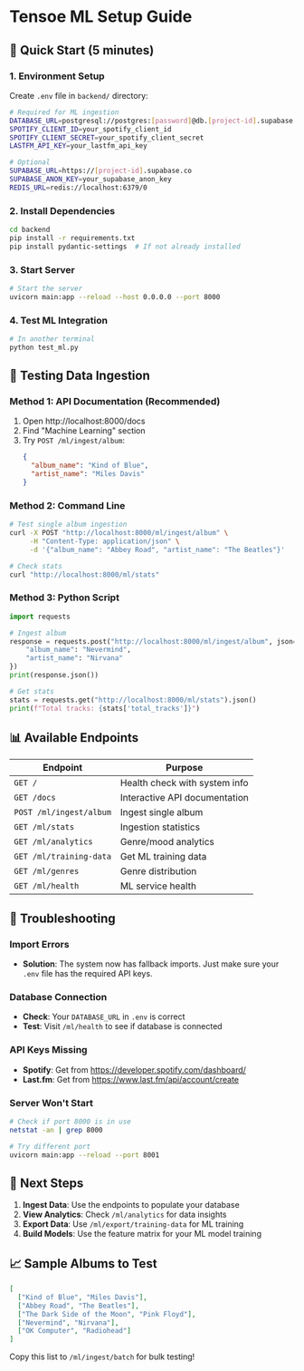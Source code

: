 # Tensoe ML Setup Guide

## 🚀 Quick Start (5 minutes)

### 1. Environment Setup

Create `.env` file in `backend/` directory:

```bash
# Required for ML ingestion
DATABASE_URL=postgresql://postgres:[password]@db.[project-id].supabase.co:5432/postgres
SPOTIFY_CLIENT_ID=your_spotify_client_id
SPOTIFY_CLIENT_SECRET=your_spotify_client_secret
LASTFM_API_KEY=your_lastfm_api_key

# Optional
SUPABASE_URL=https://[project-id].supabase.co
SUPABASE_ANON_KEY=your_supabase_anon_key
REDIS_URL=redis://localhost:6379/0
```

### 2. Install Dependencies

```bash
cd backend
pip install -r requirements.txt
pip install pydantic-settings  # If not already installed
```

### 3. Start Server

```bash
# Start the server
uvicorn main:app --reload --host 0.0.0.0 --port 8000
```

### 4. Test ML Integration

```bash
# In another terminal
python test_ml.py
```

## 🎵 Testing Data Ingestion

### Method 1: API Documentation (Recommended)

1. Open http://localhost:8000/docs
2. Find "Machine Learning" section
3. Try `POST /ml/ingest/album`:
   ```json
   {
     "album_name": "Kind of Blue",
     "artist_name": "Miles Davis"
   }
   ```

### Method 2: Command Line

```bash
# Test single album ingestion
curl -X POST "http://localhost:8000/ml/ingest/album" \
     -H "Content-Type: application/json" \
     -d '{"album_name": "Abbey Road", "artist_name": "The Beatles"}'

# Check stats
curl "http://localhost:8000/ml/stats"
```

### Method 3: Python Script

```python
import requests

# Ingest album
response = requests.post("http://localhost:8000/ml/ingest/album", json={
    "album_name": "Nevermind",
    "artist_name": "Nirvana"
})
print(response.json())

# Get stats
stats = requests.get("http://localhost:8000/ml/stats").json()
print(f"Total tracks: {stats['total_tracks']}")
```

## 📊 Available Endpoints

| Endpoint                | Purpose                       |
| ----------------------- | ----------------------------- |
| `GET /`                 | Health check with system info |
| `GET /docs`             | Interactive API documentation |
| `POST /ml/ingest/album` | Ingest single album           |
| `GET /ml/stats`         | Ingestion statistics          |
| `GET /ml/analytics`     | Genre/mood analytics          |
| `GET /ml/training-data` | Get ML training data          |
| `GET /ml/genres`        | Genre distribution            |
| `GET /ml/health`        | ML service health             |

## 🔧 Troubleshooting

### Import Errors

- **Solution**: The system now has fallback imports. Just make sure your `.env` file has the required API keys.

### Database Connection

- **Check**: Your `DATABASE_URL` in `.env` is correct
- **Test**: Visit `/ml/health` to see if database is connected

### API Keys Missing

- **Spotify**: Get from https://developer.spotify.com/dashboard/
- **Last.fm**: Get from https://www.last.fm/api/account/create

### Server Won't Start

```bash
# Check if port 8000 is in use
netstat -an | grep 8000

# Try different port
uvicorn main:app --reload --port 8001
```

## 🎯 Next Steps

1. **Ingest Data**: Use the endpoints to populate your database
2. **View Analytics**: Check `/ml/analytics` for data insights
3. **Export Data**: Use `/ml/export/training-data` for ML training
4. **Build Models**: Use the feature matrix for your ML model training

## 📈 Sample Albums to Test

```json
[
  ["Kind of Blue", "Miles Davis"],
  ["Abbey Road", "The Beatles"],
  ["The Dark Side of the Moon", "Pink Floyd"],
  ["Nevermind", "Nirvana"],
  ["OK Computer", "Radiohead"]
]
```

Copy this list to `/ml/ingest/batch` for bulk testing!
